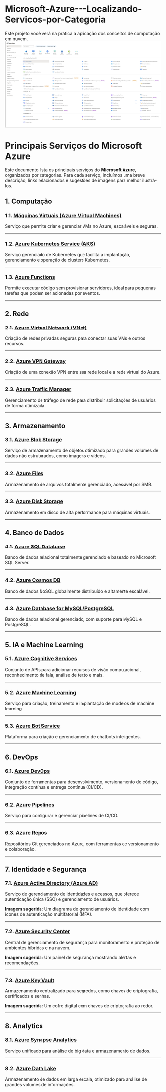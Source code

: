 # Microsoft-Azure---Localizando-Servicos-por-Categoria
Este projeto você verá na prática a aplicação dos conceitos de computação em nuvem.
![image](source/363823306-0971f578-e827-4ddf-b908-b6d4b4aabc91.png)

# Principais Serviços do Microsoft Azure

Este documento lista os principais serviços do **Microsoft Azure**, organizados por categorias. Para cada serviço, incluímos uma breve descrição, links relacionados e sugestões de imagens para melhor ilustrá-los.

## 1. Computação

### 1.1. **[Máquinas Virtuais (Azure Virtual Machines)](https://azure.microsoft.com/services/virtual-machines/)**
Serviço que permite criar e gerenciar VMs no Azure, escaláveis e seguras.

---

### 1.2. **[Azure Kubernetes Service (AKS)](https://azure.microsoft.com/services/kubernetes-service/)**
Serviço gerenciado de Kubernetes que facilita a implantação, gerenciamento e operação de clusters Kubernetes.

---

### 1.3. **[Azure Functions](https://azure.microsoft.com/services/functions/)**
Permite executar código sem provisionar servidores, ideal para pequenas tarefas que podem ser acionadas por eventos.

---

## 2. Rede

### 2.1. **[Azure Virtual Network (VNet)](https://azure.microsoft.com/services/virtual-network/)**
Criação de redes privadas seguras para conectar suas VMs e outros recursos.

---

### 2.2. **[Azure VPN Gateway](https://azure.microsoft.com/services/vpn-gateway/)**
Criação de uma conexão VPN entre sua rede local e a rede virtual do Azure.

---

### 2.3. **[Azure Traffic Manager](https://azure.microsoft.com/services/traffic-manager/)**
Gerenciamento de tráfego de rede para distribuir solicitações de usuários de forma otimizada.

---

## 3. Armazenamento

### 3.1. **[Azure Blob Storage](https://azure.microsoft.com/services/storage/blobs/)**
Serviço de armazenamento de objetos otimizado para grandes volumes de dados não estruturados, como imagens e vídeos.

---

### 3.2. **[Azure Files](https://azure.microsoft.com/services/storage/files/)**
Armazenamento de arquivos totalmente gerenciado, acessível por SMB.

---

### 3.3. **[Azure Disk Storage](https://azure.microsoft.com/services/storage/disks/)**
Armazenamento em disco de alta performance para máquinas virtuais.

---

## 4. Banco de Dados

### 4.1. **[Azure SQL Database](https://azure.microsoft.com/services/sql-database/)**
Banco de dados relacional totalmente gerenciado e baseado no Microsoft SQL Server.

---

### 4.2. **[Azure Cosmos DB](https://azure.microsoft.com/services/cosmos-db/)**
Banco de dados NoSQL globalmente distribuído e altamente escalável.

---

### 4.3. **[Azure Database for MySQL/PostgreSQL](https://azure.microsoft.com/services/mysql/)**
Banco de dados relacional gerenciado, com suporte para MySQL e PostgreSQL.

---

## 5. IA e Machine Learning

### 5.1. **[Azure Cognitive Services](https://azure.microsoft.com/services/cognitive-services/)**
Conjunto de APIs para adicionar recursos de visão computacional, reconhecimento de fala, análise de texto e mais.

---

### 5.2. **[Azure Machine Learning](https://azure.microsoft.com/services/machine-learning/)**
Serviço para criação, treinamento e implantação de modelos de machine learning.

---

### 5.3. **[Azure Bot Service](https://azure.microsoft.com/services/bot-services/)**
Plataforma para criação e gerenciamento de chatbots inteligentes.

---

## 6. DevOps

### 6.1. **[Azure DevOps](https://azure.microsoft.com/services/devops/)**
Conjunto de ferramentas para desenvolvimento, versionamento de código, integração contínua e entrega contínua (CI/CD).

---

### 6.2. **[Azure Pipelines](https://azure.microsoft.com/services/devops/pipelines/)**
Serviço para configurar e gerenciar pipelines de CI/CD.

---

### 6.3. **[Azure Repos](https://azure.microsoft.com/services/devops/repos/)**
Repositórios Git gerenciados no Azure, com ferramentas de versionamento e colaboração.

---

## 7. Identidade e Segurança

### 7.1. **[Azure Active Directory (Azure AD)](https://azure.microsoft.com/services/active-directory/)**
Serviço de gerenciamento de identidades e acessos, que oferece autenticação única (SSO) e gerenciamento de usuários.

**Imagem sugerida:** Um diagrama de gerenciamento de identidade com ícones de autenticação multifatorial (MFA).

---

### 7.2. **[Azure Security Center](https://azure.microsoft.com/services/defender-for-cloud/)**
Central de gerenciamento de segurança para monitoramento e proteção de ambientes híbridos e na nuvem.

**Imagem sugerida:** Um painel de segurança mostrando alertas e recomendações.

---

### 7.3. **[Azure Key Vault](https://azure.microsoft.com/services/key-vault/)**
Armazenamento centralizado para segredos, como chaves de criptografia, certificados e senhas.

**Imagem sugerida:** Um cofre digital com chaves de criptografia ao redor.

---

## 8. Analytics

### 8.1. **[Azure Synapse Analytics](https://azure.microsoft.com/services/synapse-analytics/)**
Serviço unificado para análise de big data e armazenamento de dados.


---

### 8.2. **[Azure Data Lake](https://azure.microsoft.com/services/storage/data-lake-storage/)**
Armazenamento de dados em larga escala, otimizado para análise de grandes volumes de informações.

